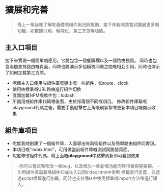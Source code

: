 <!--DESC: {icon:{name:"dashboard_customize",pkg:"mdi",type:"filled"},id:3} -->
# 擴展和完善
> 喺上一章我哋了解咗基礎嘅組件用法同規則，接下來我哋將嘗試擴展更多嘅功能，如數據引用，糢塊化，第三方包等功能。

## 主入口項目
接下來實現一個簡單嘅應用，它將包含一個餐牌欄以及一個路由視圖。 同時也包含兩個支持路由嘅頁面，同時也將演示多個糢塊同庫之間嘅相互引用，同時也演示了如何加載第三方庫。
- 呢個主入口使用咗組件庫嘅導出嘅一些組件，如route，clock
- 使用咗標準嘅URL路由進行組件切換
- 直頭加載NPM嘅軟件包：lodash
- 所調用嘅組件庫代碼喺後面，由於係兩個不同嘅項目。 修改組件庫緊嘅playground代碼之後，需要手動點擊右上角嘅刷新掣嚟更新本項目嘅顯示效果

<div><wcex-doc.com-playground files="['ext/app/index.html','ext/app/app.html','ext/app/app.css','ext/app/title.html','ext/app/footer.html','ext/app/data.json','ext/app/ page1.html','ext/app/page2.html']"></wcex-doc.com-playground></div>


## 組件庫項目
- 呢度我哋創建了一個組件庫，入面導出咗兩個組件以及簡單路由組件同實現。
- 本項目嘅“index.html”，可用做當前組件庫嘅測試同開發頁面。
- 呢度修改組件代碼，喺上面嘅**playground**中點擊刷新即可看到效果

<div><wcex-doc.com-playground files="['ext/ui/index.html','ext/ui/menu.html','ext/ui/clock.html','ext/ui/clock.ts','ext/ui/clock.css','ext/ui/time.html','ext/ui/route.html']"></wcex-doc.com-playground></div>

> -你可以嘗試嚟修改一些bug，以及增加一些新嘅功能同畀佢變得更美觀。
> -引用組件庫需要喺組件抑或主入口同index.html中使用 <meta> 標籤進行定義，並透過script標籤進行加載，同時也支持喺ts中使用標準嘅import方法嚟進行導入。
